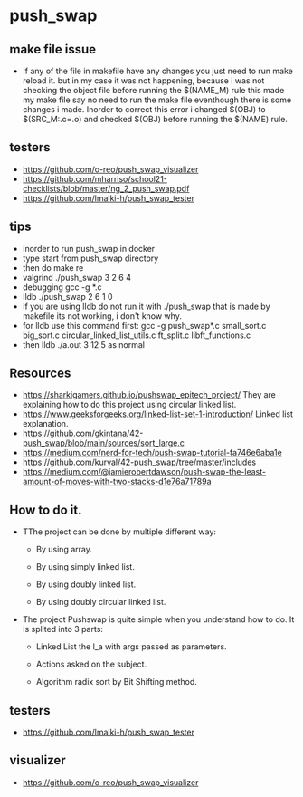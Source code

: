 # push_swap

## make file issue
- If any of the file in makefile have any changes you just need to run make reload it. but in my case it was not happening, because i was not checking the object file before running the $(NAME_M) rule this made my make file say no need to run the make file eventhough there is some changes i made. Inorder to correct this error i changed $(OBJ) to $(SRC_M:.c=.o) and checked $(OBJ) before running the $(NAME) rule.

## testers
- https://github.com/o-reo/push_swap_visualizer
- https://github.com/mharriso/school21-checklists/blob/master/ng_2_push_swap.pdf
- https://github.com/lmalki-h/push_swap_tester

## tips

- inorder to run push_swap in docker
- type start from push_swap directory
- then do make re
- valgrind ./push_swap 3 2 6 4
- debugging gcc -g *.c
- lldb ./push_swap 2 6 1 0 
- if you are using lldb do not run it with ./push_swap that is made by makefile its not working, i don't know why. 
- for lldb use this command first: gcc -g push_swap*.c small_sort.c big_sort.c circular_linked_list_utils.c ft_split.c libft_functions.c
- then lldb ./a.out 3 12 5 as normal

## Resources
- https://sharkigamers.github.io/pushswap_epitech_project/ They are explaining how to do this project using circular linked list.
- https://www.geeksforgeeks.org/linked-list-set-1-introduction/ Linked list explanation.
- https://github.com/gkintana/42-push_swap/blob/main/sources/sort_large.c
- https://medium.com/nerd-for-tech/push-swap-tutorial-fa746e6aba1e
- https://github.com/kurval/42-push_swap/tree/master/includes
- https://medium.com/@jamierobertdawson/push-swap-the-least-amount-of-moves-with-two-stacks-d1e76a71789a


## How to do it.

- TThe project can be done by multiple different way:

  - By using array.

  - By using simply linked list.

  - By using doubly linked list.

  - By using doubly circular linked list.

- The project Pushswap is quite simple when you understand how to do. It is splited into 3 parts:

  - Linked List the l_a with args passed as parameters.

  - Actions asked on the subject.

  - Algorithm radix sort by Bit Shifting method.

## testers 
- https://github.com/lmalki-h/push_swap_tester

## visualizer
- https://github.com/o-reo/push_swap_visualizer
